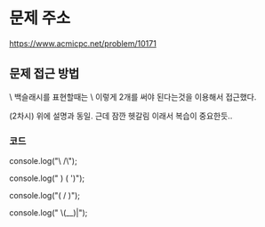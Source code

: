 # 문제 주소 
https://www.acmicpc.net/problem/10171

## 문제 접근 방법 
\ 백슬래시를 표현할때는 \\ 이렇게 2개를 써야 된다는것을 이용해서 접근했다. 

(2차시) 위에 설명과 동일. 근데 잠깐 헷갈림 이래서 복습이 중요한듯..
 
### 코드 
console.log("\\    /\\");

console.log(" )  ( ')");    

console.log("(  /  )"); 

console.log(" \\(__)|");